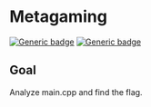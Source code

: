 # Metagaming

[![Generic badge](https://img.shields.io/badge/Type-Reversing-yellow.svg)](https://shields.io/)
[![Generic badge](https://img.shields.io/badge/Level-Hard-red.svg)](https://shields.io/)

## Goal
Analyze main.cpp and find the flag.
